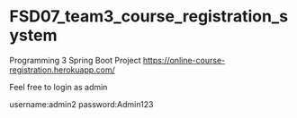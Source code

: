 # FSD07_team3_course_registration_system
Programming 3 Spring Boot Project
https://online-course-registration.herokuapp.com/

Feel free to login as admin

username:admin2
password:Admin123
